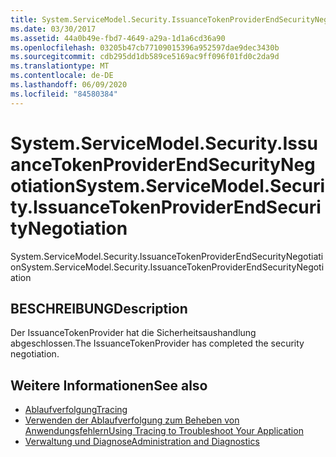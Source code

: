 ```yaml
---
title: System.ServiceModel.Security.IssuanceTokenProviderEndSecurityNegotiation
ms.date: 03/30/2017
ms.assetid: 44a0b49e-fbd7-4649-a29a-1d1a6cd36a90
ms.openlocfilehash: 03205b47cb77109015396a952597dae9dec3430b
ms.sourcegitcommit: cdb295dd1db589ce5169ac9ff096f01fd0c2da9d
ms.translationtype: MT
ms.contentlocale: de-DE
ms.lasthandoff: 06/09/2020
ms.locfileid: "84580384"
---
```

# <a name="systemservicemodelsecurityissuancetokenproviderendsecuritynegotiation"></a><span data-ttu-id="8bd7b-102">System.ServiceModel.Security.IssuanceTokenProviderEndSecurityNegotiation</span><span class="sxs-lookup"><span data-stu-id="8bd7b-102">System.ServiceModel.Security.IssuanceTokenProviderEndSecurityNegotiation</span></span>
<span data-ttu-id="8bd7b-103">System.ServiceModel.Security.IssuanceTokenProviderEndSecurityNegotiation</span><span class="sxs-lookup"><span data-stu-id="8bd7b-103">System.ServiceModel.Security.IssuanceTokenProviderEndSecurityNegotiation</span></span>  
  
## <a name="description"></a><span data-ttu-id="8bd7b-104">BESCHREIBUNG</span><span class="sxs-lookup"><span data-stu-id="8bd7b-104">Description</span></span>  
 <span data-ttu-id="8bd7b-105">Der IssuanceTokenProvider hat die Sicherheitsaushandlung abgeschlossen.</span><span class="sxs-lookup"><span data-stu-id="8bd7b-105">The IssuanceTokenProvider has completed the security negotiation.</span></span>  
  
## <a name="see-also"></a><span data-ttu-id="8bd7b-106">Weitere Informationen</span><span class="sxs-lookup"><span data-stu-id="8bd7b-106">See also</span></span>

- [<span data-ttu-id="8bd7b-107">Ablaufverfolgung</span><span class="sxs-lookup"><span data-stu-id="8bd7b-107">Tracing</span></span>](index.md)
- [<span data-ttu-id="8bd7b-108">Verwenden der Ablaufverfolgung zum Beheben von Anwendungsfehlern</span><span class="sxs-lookup"><span data-stu-id="8bd7b-108">Using Tracing to Troubleshoot Your Application</span></span>](using-tracing-to-troubleshoot-your-application.md)
- [<span data-ttu-id="8bd7b-109">Verwaltung und Diagnose</span><span class="sxs-lookup"><span data-stu-id="8bd7b-109">Administration and Diagnostics</span></span>](../index.md)
